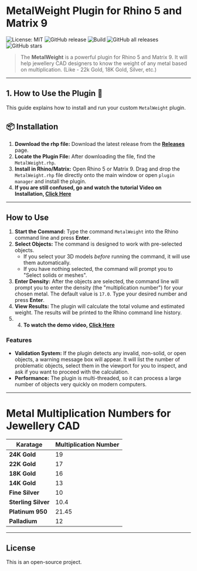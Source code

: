 # MetalWeight Plugin for Rhino 5 and Matrix 9

![License: MIT](https://img.shields.io/badge/License-MIT-yellow.svg)
![GitHub release](https://img.shields.io/github/v/release/SkTamim/metal-weight-plugin)
![Build](https://img.shields.io/badge/build-passing-brightgreen)
![GitHub all releases](https://img.shields.io/github/downloads/SkTamim/metal-weight-plugin/total)
![GitHub stars](https://img.shields.io/github/stars/SkTamim/metal-weight-plugin?style=social)



 > The **MetalWeight** is a powerful plugin for Rhino 5 and Matrix 9. It will help jewellery CAD designers to know the weight of any metal based on multiplication. (Like - 22k Gold, 18K Gold, Silver, etc.)

---

## 1. How to Use the Plugin 🚀

This guide explains how to install and run your custom `MetalWeight` plugin.

## 📦 Installation
1.  **Download the rhp file:** Download the latest release from the **[Releases](https://github.com/SkTamim/metal-weight-plugin/releases)** page.
2.  **Locate the Plugin File:** After downloading the file, find the `MetalWeight.rhp`.
3.  **Install in Rhino/Matrix:** Open Rhino 5 or Matrix 9. Drag and drop the `MetalWeight.rhp` file directly onto the main window or open `plugin manager` and install the plugin.
4.  **If you are still confused, go and watch the tutorial Video on Installation, [Click Here]()**

---

## How to Use

1.  **Start the Command:** Type the command `MetalWeight` into the Rhino command line and press **Enter**.
2.  **Select Objects:** The command is designed to work with pre-selected objects.
    * If you select your 3D models *before* running the command, it will use them automatically.
    * If you have nothing selected, the command will prompt you to "Select solids or meshes".
3.  **Enter Density:** After the objects are selected, the command line will prompt you to enter the density (the "multiplication number") for your chosen metal. The default value is `17.0`. Type your desired number and press **Enter**.
4.  **View Results:** The plugin will calculate the total volume and estimated weight. The results will be printed to the Rhino command line history.
5.  4.  **To watch the demo video, [Click Here]()**

### Features

* **Validation System:** If the plugin detects any invalid, non-solid, or open objects, a warning message box will appear. It will list the number of problematic objects, select them in the viewport for you to inspect, and ask if you want to proceed with the calculation.
* **Performance:** The plugin is multi-threaded, so it can process a large number of objects very quickly on modern computers.

---

# Metal Multiplication Numbers for Jewellery CAD

| Karatage            | Multiplication Number | 
|---------------------|-----------------------|
| **24K Gold**        | 19                    | 
| **22K Gold**        | 17                    |
| **18K Gold**        | 16                    |
| **14K Gold**        | 13                    |
| **Fine Silver**     | 10                    | 
| **Sterling Silver** | 10.4                  |
| **Platinum 950**    | 21.45                 |
| **Palladium**       | 12                    |
 
---

## License

This is an open-source project.
